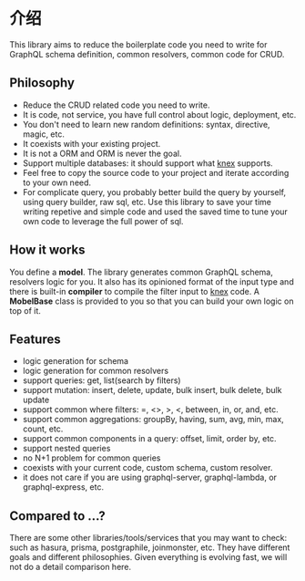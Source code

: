 # 介绍
This library aims to reduce the boilerplate code you need to write for GraphQL schema definition, common resolvers, common code for CRUD.

## Philosophy
* Reduce the CRUD related code you need to write.
* It is code, not service, you have full control about logic, deployment, etc.
* You don't need to learn new random definitions: syntax, directive, magic, etc.
* It coexists with your existing project.
* It is not a ORM and ORM is never the goal.
* Support multiple databases: it should support what [knex](http://knexjs.org/) supports.
* Feel free to copy the source code to your project and iterate according to your own need.
* For complicate query, you probably better build the query by yourself, using query builder, raw sql, etc. Use this library to save your time writing repetive and simple code and used the saved time to tune your own code to leverage the full power of sql.

## How it works
You define a **model**. The library generates common GraphQL schema, resolvers logic for you. It also has its opinioned format of the input type and there is built-in **compiler** to compile the filter input to [knex](http://knexjs.org/) code. A **MobelBase** class is provided to you so that you can build your own logic on top of it. 

## Features
* logic generation for schema
* logic generation for common resolvers
* support queries: get, list(search by filters)
* support mutation: insert, delete, update, bulk insert, bulk delete, bulk update
* support common where filters: =, <>, >, <, between, in, or, and, etc.
* support common aggregations: groupBy, having, sum, avg, min, max, count, etc.
* support common components in a query: offset, limit, order by, etc.
* support nested queries
* no N+1 problem for common queries
* coexists with your current code, custom schema, custom resolver.
* it does not care if you are using graphql-server, graphql-lambda, or graphql-express, etc.

## Compared to ...?
There are some other libraries/tools/services that you may want to check: such as hasura, prisma, postgraphile, joinmonster, etc. They have different goals and different philosophies. Given everything is evolving fast, we will not do a detail comparison here. 
